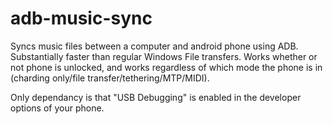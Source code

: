 # adb-music-sync
Syncs music files between a computer and android phone using ADB. Substantially faster than regular Windows File transfers.
Works whether or not phone is unlocked, and works regardless of which mode the phone is in (charding only/file transfer/tethering/MTP/MIDI).

Only dependancy is that "USB Debugging" is enabled in the developer options of your phone.
